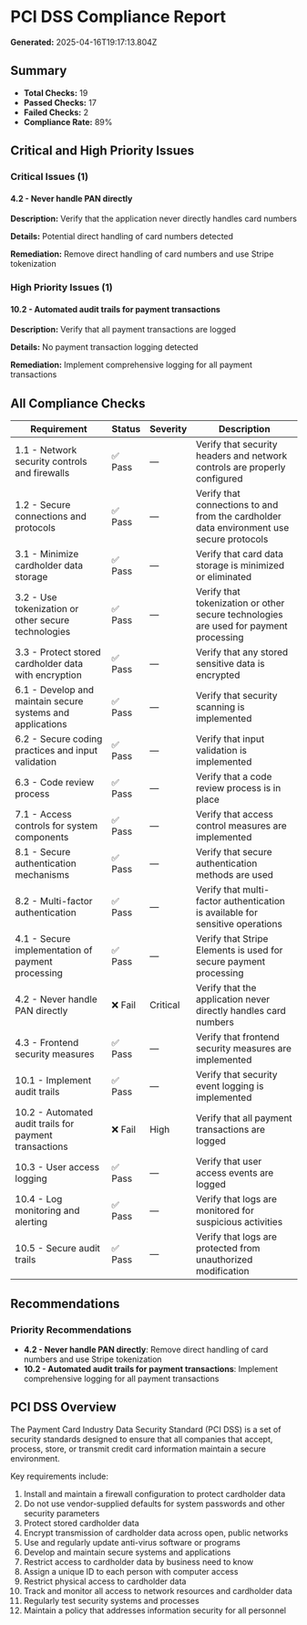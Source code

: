 # PCI DSS Compliance Report

**Generated:** 2025-04-16T19:17:13.804Z

## Summary

- **Total Checks:** 19
- **Passed Checks:** 17
- **Failed Checks:** 2
- **Compliance Rate:** 89%

## Critical and High Priority Issues

### Critical Issues (1)

#### 4.2 - Never handle PAN directly

**Description:** Verify that the application never directly handles card numbers

**Details:** Potential direct handling of card numbers detected

**Remediation:** Remove direct handling of card numbers and use Stripe tokenization

### High Priority Issues (1)

#### 10.2 - Automated audit trails for payment transactions

**Description:** Verify that all payment transactions are logged

**Details:** No payment transaction logging detected

**Remediation:** Implement comprehensive logging for all payment transactions

## All Compliance Checks

| Requirement | Status | Severity | Description |
|-------------|--------|----------|-------------|
| 1.1 - Network security controls and firewalls | ✅ Pass | — | Verify that security headers and network controls are properly configured |
| 1.2 - Secure connections and protocols | ✅ Pass | — | Verify that connections to and from the cardholder data environment use secure protocols |
| 3.1 - Minimize cardholder data storage | ✅ Pass | — | Verify that card data storage is minimized or eliminated |
| 3.2 - Use tokenization or other secure technologies | ✅ Pass | — | Verify that tokenization or other secure technologies are used for payment processing |
| 3.3 - Protect stored cardholder data with encryption | ✅ Pass | — | Verify that any stored sensitive data is encrypted |
| 6.1 - Develop and maintain secure systems and applications | ✅ Pass | — | Verify that security scanning is implemented |
| 6.2 - Secure coding practices and input validation | ✅ Pass | — | Verify that input validation is implemented |
| 6.3 - Code review process | ✅ Pass | — | Verify that a code review process is in place |
| 7.1 - Access controls for system components | ✅ Pass | — | Verify that access control measures are implemented |
| 8.1 - Secure authentication mechanisms | ✅ Pass | — | Verify that secure authentication methods are used |
| 8.2 - Multi-factor authentication | ✅ Pass | — | Verify that multi-factor authentication is available for sensitive operations |
| 4.1 - Secure implementation of payment processing | ✅ Pass | — | Verify that Stripe Elements is used for secure payment processing |
| 4.2 - Never handle PAN directly | ❌ Fail | Critical | Verify that the application never directly handles card numbers |
| 4.3 - Frontend security measures | ✅ Pass | — | Verify that frontend security measures are implemented |
| 10.1 - Implement audit trails | ✅ Pass | — | Verify that security event logging is implemented |
| 10.2 - Automated audit trails for payment transactions | ❌ Fail | High | Verify that all payment transactions are logged |
| 10.3 - User access logging | ✅ Pass | — | Verify that user access events are logged |
| 10.4 - Log monitoring and alerting | ✅ Pass | — | Verify that logs are monitored for suspicious activities |
| 10.5 - Secure audit trails | ✅ Pass | — | Verify that logs are protected from unauthorized modification |

## Recommendations

### Priority Recommendations

- **4.2 - Never handle PAN directly**: Remove direct handling of card numbers and use Stripe tokenization
- **10.2 - Automated audit trails for payment transactions**: Implement comprehensive logging for all payment transactions

## PCI DSS Overview

The Payment Card Industry Data Security Standard (PCI DSS) is a set of security standards designed to ensure that all companies that accept, process, store, or transmit credit card information maintain a secure environment.

Key requirements include:

1. Install and maintain a firewall configuration to protect cardholder data
2. Do not use vendor-supplied defaults for system passwords and other security parameters
3. Protect stored cardholder data
4. Encrypt transmission of cardholder data across open, public networks
5. Use and regularly update anti-virus software or programs
6. Develop and maintain secure systems and applications
7. Restrict access to cardholder data by business need to know
8. Assign a unique ID to each person with computer access
9. Restrict physical access to cardholder data
10. Track and monitor all access to network resources and cardholder data
11. Regularly test security systems and processes
12. Maintain a policy that addresses information security for all personnel
